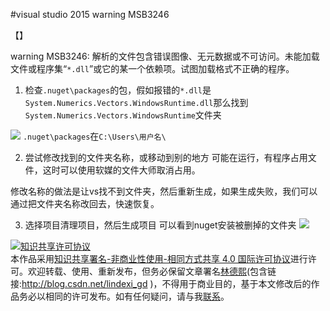 #visual studio 2015 warning MSB3246

【】

warning MSB3246: 解析的文件包含错误图像、无元数据或不可访问。未能加载文件或程序集“`*.dll`”或它的某一个依赖项。试图加载格式不正确的程序。

1. 检查`.nuget\packages`的包，假如报错的`*.dll`是`System.Numerics.Vectors.WindowsRuntime.dll`那么找到`System.Numerics.Vectors.WindowsRuntime`文件夹

 ![](http://jycloud.9uads.com/web/GetObject.aspx?filekey=5d6484b1ed6be44a36183ba6eca782db)
 `.nuget\packages`在`C:\Users\用户名\`

2. 尝试修改找到的文件夹名称，或移动到别的地方
可能在运行，有程序占用文件，这时可以使用软媒的文件大师取消占用。

 修改名称的做法是让vs找不到文件夹，然后重新生成，如果生成失败，我们可以通过把文件夹名称改回去，快速恢复。

3. 选择项目清理项目，然后生成项目
 可以看到nuget安装被删掉的文件夹
 ![](http://jycloud.9uads.com/web/GetObject.aspx?filekey=d9233c9b6583d2543378ae15fbea5bc4)



<a rel="license" href="http://creativecommons.org/licenses/by-nc-sa/4.0/"><img alt="知识共享许可协议" style="border-width:0" src="https://i.creativecommons.org/l/by-nc-sa/4.0/88x31.png" /></a><br />本作品采用<a rel="license" href="http://creativecommons.org/licenses/by-nc-sa/4.0/">知识共享署名-非商业性使用-相同方式共享 4.0 国际许可协议</a>进行许可。欢迎转载、使用、重新发布，但务必保留文章署名[林德熙](http://blog.csdn.net/lindexi_gd)(包含链接:http://blog.csdn.net/lindexi_gd )，不得用于商业目的，基于本文修改后的作品务必以相同的许可发布。如有任何疑问，请与我[联系](mailto:lindexi_gd@163.com)。



